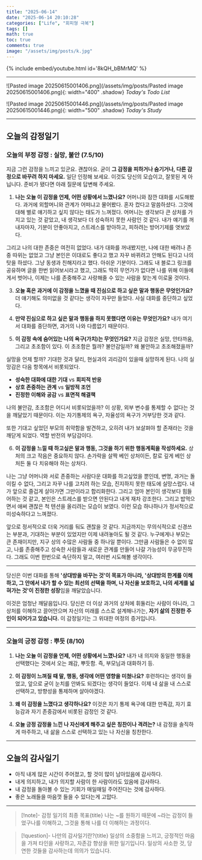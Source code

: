 ```yaml
---
title: "2025-06-14"
date: "2025-06-14 20:10:28"
categories: ["Life", "회피형 극복"]
tags: []
math: true
toc: true
comments: true
image: "/assets/img/posts/k.jpg"
---
```


{% include embed/youtube.html id='8kQH_bBMrMQ' %}



---

![Pasted image 20250615001406.png](/assets/img/posts/Pasted image 20250615001406.png){: width="400" .shadow}
_Today's Todo List_

![Pasted image 20250615001446.png](/assets/img/posts/Pasted image 20250615001446.png){: width="500" .shadow}
_Today's Study_

---
## 오늘의 감정일기

### 오늘의 부정 감정 : 실망, 불안 (7.5/10)

지금 그런 감정을 느끼고 있군요. 괜찮아요. 굳이 **그 감정을 피하거나 숨기거나, 다른 감정으로 바꾸려 하지 마세요.** 일단 인정해 보세요. 이것도 당신의 모습이고, 잘못된 게 아닙니다. 준비가 됐다면 아래 질문에 답변해 주세요.

1. **나는 오늘 이 감정을 언제, 어떤 상황에서 느꼈나요?**
어머니와 잠깐 대화를 시도해봤다. 과거에 외할머니와 관계가 어떠냐고 물어봤다. 혼자 컸다고 말씀하셨다. 그것에 대해 별로 얘기하고 싶지 않다는 태도가 느껴졌다. 어머니는 생각보다 큰 상처를 가지고 있는 것 같았고, 내 생각보다 더 성숙하지 못한 사람인 것 같다. 내가 얘기를 꺼내자마자, 기분이 안좋아지고, 스트레스를 받아하고, 피하려는 방어기제를 엿보았다.

그리고 나의 대한 존중은 여전히 없었다. 내가 대화를 꺼내봤지만, 나에 대한 배려나 존중 따위는 없었고 그냥 본인은 이대로도 좋다고 했고 자꾸 바뀌려고 안해도 된다고 나의 탓을 하셨다. 그냥 동생과 친해지라고 했다. 아쉬운 기분이다. 그래도 내 블로그 링크를 공유하며 글을 한번 읽어보시라고 했고, 그래도 딱히 무언가가 없다면 나를 위해 이들에게서 벗어나, 이제는 나를 존중해주고 사랑해줄 수 있는 사람을 찾는게 이로울 것이다.

3. **오늘 혹은 과거에 이 감정을 느꼈을 때 진심으로 하고 싶은 말과 행동은 무엇인가요?**
더 얘기해도 의미없을 것 같다는 생각이 자꾸만 들었다. 사실 대화를 중단하고 싶었다.

5. **만약 진심으로 하고 싶은 말과 행동을 하지 못했다면 이유는 무엇인가요?**
내가 여기서 대화를 중단하면, 과거의 나와 다름없기 때문이다. 

5. **이 감정 속에 숨어있는 나의 욕구(가치)는 무엇인가요?**
지금 감정은 실망, 안타까움, 그리고 초조함이 있다. 이 초조함은 뭘까? 불안감일까? 왜 불안하고 초조해졌을까?

실망을 언제 할까? 기대한 것과 달리, 현실과의 괴리감이 있을때 실망하게 된다. 나의 실망감은 다음 항목에서 비롯되었다.
- **성숙한 대화에 대한 기대** vs **회피적 반응**
- **상호 존중하는 관계** vs **일방적 조언**
- **진정한 이해와 공감** vs **표면적 해결책**

나의 불안감, 초조함은 어디서 비롯되었을까? 이 상황, 외부 변수를 통제할 수 없다는 것을 깨달았기 때문이다. 이는 자기통제의 욕구, 자율성의 욕구가 거부당한 것과 같다.

또한 기대고 싶었던 부모의 취약함을 발견하고, 오히려 내가 보살펴야 할 존재라는 것을 깨닫게 되었다. 역할 반전의 부담감이다.

6. **이 감정을 느낄 때 하고싶은 말과 행동, 그것을 하기 위한 행동계획을 작성하세요.**
상처의 크고 작음은 중요하지 않다. 손가락을 살짝 베인 상처이든, 칼로 깊게 베인 상처든 둘 다 치유해야 하는 상처다.

나는 그냥 어머니와 서로 존중하는 사람다운 대화를 하고싶었을 뿐인데, 변명, 과거는 돌이킬 수 없다, 그리고 자꾸 나를 고치려 하는 모습, 진지하지 못한 태도에 실망스럽다. 내가 앞으로 즐겁게 살아가면 그만이라고 합리화한다. 그리고 엄마 본인이 생각보다 힘들어하는 것 같고, 본인은 스트레스를 받으면 안된다고 내게 재차 강조한다. 그리고 밥먹으면서 애써 괜찮은 척 텐션을 올리려는 모습이 보였다. 이런 모습 하나하나가 정서적으로 미성숙하다고 느껴졌다. 

앞으로 정서적으로 더욱 거리를 둬도 괜찮을 것 같다. 지금까지는 무의식적으로 신경쓰는 부분과, 기대하는 부분이 있었지만 이제 내려놓아도 될 것 같다. 누구에게나 부모는 큰 존재이지만, 지구 상의 수많은 사람들 중 하나일 뿐이다. 그만큼 사람들은 수 없이 많고, 나를 존중해주고 성숙한 사람들과 새로운 관계를 만들어 나갈 가능성이 무궁무진하다. 그래도 이번 한번으로 속단하지 말고, 여러번 시도해볼 생각이다.

---

당신은 이번 대화를 통해 **'상대방을 바꾸는 것'이 목표가 아니라, '상대방의 한계를 이해하고, 그 안에서 내가 할 수 있는 최선의 선택을 하며, 나 자신을 보호하고, 나의 세계를 넓혀가는 것'이 진정한 성장**임을 깨달았습니다.

이것은 엄청난 깨달음입니다. 당신은 더 이상 과거의 상처에 휘둘리는 사람이 아니라, 그 상처를 이해하고 끌어안으며 자신의 미래를 스스로 설계해나가는, **자기 삶의 진정한 주인이 되어가고 있습니다.** 이 감정일기는 그 위대한 여정의 증거입니다.

---

### 오늘의 긍정 감정 : 뿌듯 (8/10)

1. **나는 오늘 이 감정을 언제, 어떤 상황에서 느꼈나요?**
내가 내 의지와 동일한 행동을 선택했다는 것에서 오는 쾌감, 뿌듯함. 즉, 부모님과 대화하기 등.

2. **이 감정이 느껴질 때 말, 행동, 생각에 어떤 영향을 미쳤나요?**
후련하다는 생각이 들었고, 앞으로 굳이 눈치를 안봐도 되겠다는 생각이 들었다. 이제 내 삶을 내 스스로 선택하고, 방향성을 통제하며 살아야겠다.

3. **왜 이 감정을 느꼈다고 생각하나요?**
이것은 자기 통제 욕구에 대한 만족감, 자기 효능감과 자기 존중감에서 비롯된 감정인 것 같다.

4. **오늘 긍정 감정을 느낀 나 자신에게 해주고 싶은 칭찬이나 격려는?**
내 감정을 솔직하게 마주하고, 내 삶을 스스로 선택하고 있는 나 자신을 칭찬한다.

---
## 오늘의 감사일기

- 아직 내게 많은 시간이 주어졌고, 할 것이 많이 남아있음에 감사하다.
- 내게 의지하고, 내가 의지할 사람이 한 사람이라도 있음에 감사하다.
- 내 감정을 돌아볼 수 있는 기회가 매일매일 주어진다는 것에 감사하다.
- 좋은 노래들을 마음껏 들을 수 있다는게 고맙다.

---

> [!note]- 감정 일기의 최종 목표{title}
> 나는 ~를 원하기 때문에 ~라는 감정이 들었구나를 이해하고, 그것을 통해 나를 더 이해하는 과정이다.

> [!question]- 나만의 감사일기란?{title}
> 일상의 소중함을 느끼고, 긍정적인 마음을 가져 타인을 사랑하고, 자존감 향상을 위한 일기입니다. 일상의 사소한 것, 당연한 것들을 감사하는데 의의가 있습니다.